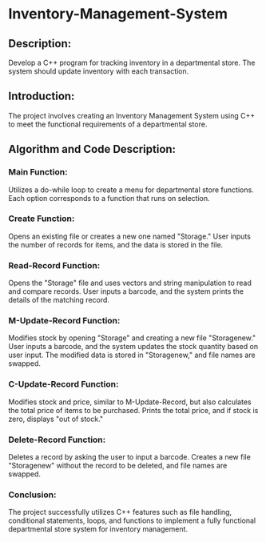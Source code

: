 # Inventory-Management-System

## Description: 
  Develop a C++ program for tracking inventory in a departmental store. The system should update inventory with each transaction.

## Introduction:
  The project involves creating an Inventory Management System using C++ to meet the functional requirements of a departmental store.

## Algorithm and Code Description:

### Main Function:
Utilizes a do-while loop to create a menu for departmental store functions.
Each option corresponds to a function that runs on selection.

### Create Function:
Opens an existing file or creates a new one named "Storage."
User inputs the number of records for items, and the data is stored in the file.

### Read-Record Function:
Opens the "Storage" file and uses vectors and string manipulation to read and compare records.
User inputs a barcode, and the system prints the details of the matching record.

### M-Update-Record Function:
Modifies stock by opening "Storage" and creating a new file "Storagenew."
User inputs a barcode, and the system updates the stock quantity based on user input.
The modified data is stored in "Storagenew," and file names are swapped.

### C-Update-Record Function:
Modifies stock and price, similar to M-Update-Record, but also calculates the total price of items to be purchased.
Prints the total price, and if stock is zero, displays "out of stock."

### Delete-Record Function:
Deletes a record by asking the user to input a barcode.
Creates a new file "Storagenew" without the record to be deleted, and file names are swapped.

### Conclusion:
The project successfully utilizes C++ features such as file handling, conditional statements, loops, and functions to implement a fully functional departmental store system for inventory management.
